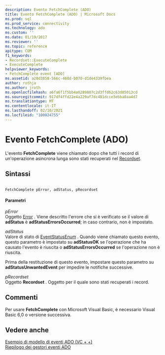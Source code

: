 ```yaml
---
description: Evento FetchComplete (ADO)
title: Evento FetchComplete (ADO) | Microsoft Docs
ms.prod: sql
ms.prod_service: connectivity
ms.technology: ado
ms.custom: ''
ms.date: 01/19/2017
ms.reviewer: ''
ms.topic: reference
apitype: COM
f1_keywords:
- Recordset::ExecuteComplete
- ExecuteComplete
helpviewer_keywords:
- FetchComplete event [ADO]
ms.assetid: a28d3858-566c-468d-b070-d1de4339fbea
author: rothja
ms.author: jroth
ms.openlocfilehash: a6fa6f1f5bb4a0289807c2d3ffd62c63d85013cd
ms.sourcegitcommit: 917df4ffd22e4a229af7dc481dcce3ebba0aa4d7
ms.translationtype: MT
ms.contentlocale: it-IT
ms.lasthandoff: 02/10/2021
ms.locfileid: "100024755"
---
```

# <a name="fetchcomplete-event-ado"></a>Evento FetchComplete (ADO)
L'evento **FetchComplete** viene chiamato dopo che tutti i record di un'operazione asincrona lunga sono stati recuperati nel [Recordset](../../../ado/reference/ado-api/recordset-object-ado.md).  
  
## <a name="syntax"></a>Sintassi  
  
```  
  
FetchComplete pError, adStatus, pRecordset  
```  
  
#### <a name="parameters"></a>Parametri  
 *pError*  
 Oggetto [Error](../../../ado/reference/ado-api/error-object.md) . Viene descritto l'errore che si è verificato se il valore di **adStatus** è **adStatusErrorsOccurred**; in caso contrario, non è impostato.  
  
 *adStatus*  
 Valore di stato di [EventStatusEnum](../../../ado/reference/ado-api/eventstatusenum.md) . Quando viene chiamato questo evento, questo parametro è impostato su **adStatusOK** se l'operazione che ha causato l'evento è riuscita o **adStatusErrorsOccurred** se l'operazione non è riuscita.  
  
 Prima della restituzione di questo evento, impostare questo parametro su **adStatusUnwantedEvent** per impedire le notifiche successive.  
  
 *pRecordset*  
 Oggetto **Recordset** . Oggetto per il quale sono stati recuperati i record.  
  
## <a name="remarks"></a>Commenti  
 Per usare **FetchComplete** con Microsoft Visual Basic, è necessario Visual Basic 6,0 o versione successiva.  
  
## <a name="see-also"></a>Vedere anche  
 [Esempio di modello di eventi ADO (VC + +)](../../../ado/reference/ado-api/ado-events-model-example-vc.md)   
 [Riepilogo dei gestori eventi ADO](../../../ado/guide/data/ado-event-handler-summary.md)
